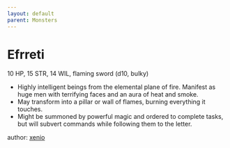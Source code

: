 ```yaml
---
layout: default
parent: Monsters 
--- 
```

# Efrreti
10 HP, 15 STR, 14 WIL, flaming sword (d10, bulky)  
- Highly intelligent beings from the elemental plane of fire.   Manifest as huge men with terrifying faces and an aura of heat and smoke.  
- May transform into a pillar or wall of flames, burning everything it touches.  
- Might be summoned by powerful magic and ordered to complete tasks, but will subvert commands while following them to the letter.  

author: [xenio](https://xenioinabottle.blogspot.com) 
